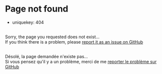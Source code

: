Page not found
==============

- uniquekey: 404

<p class="text-center">
    <span class="fa fa-warning devcrafting-404-warning"></span><br/>
    Sorry, the page you requested does not exist...<br/>
    If you think there is a problem, please <a href="https://github.com/devcrafting/devcrafting.github.io/issues">report it as an issue on GitHub</a>
</p>

<p class="text-center">
    <span class="fa fa-warning devcrafting-404-warning"></span><br/>
    Désolé, la page demandée n'existe pas...<br/>
    Si vous pensez qu'il y a un problème, merci de me <a href="https://github.com/devcrafting/devcrafting.github.io/issues">reporter le problème sur GitHub</a>
</p>
